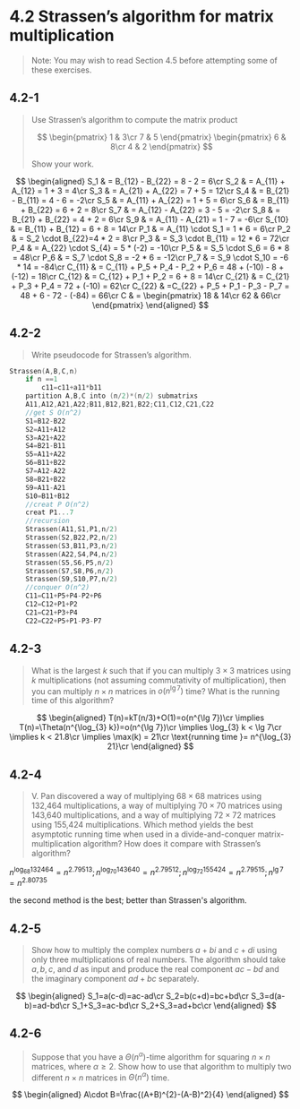 # 4.2 Strassen’s algorithm for matrix multiplication

> Note: You may wish to read Section 4.5 before attempting some of these exercises.

## 4.2-1

> Use Strassen’s algorithm to compute the matrix product
>
> $$
> \begin{pmatrix}
>   1 & 3\cr
>   7 & 5
> \end{pmatrix}
> \begin{pmatrix}
>   6 & 8\cr
>   4 & 2
> \end{pmatrix}
> $$
>
> Show your work.

$$
\begin{aligned}
    S_1 & = B_{12} - B_{22} = 8 - 2 = 6\cr
    S_2 & = A_{11} + A_{12} = 1 + 3 = 4\cr
    S_3 & = A_{21} + A_{22} = 7 + 5 = 12\cr
    S_4 & = B_{21} - B_{11} = 4 - 6 = -2\cr
    S_5 & = A_{11} + A_{22} = 1 + 5 = 6\cr
    S_6 & = B_{11} + B_{22} = 6 + 2 = 8\cr
    S_7 & = A_{12} - A_{22} = 3 - 5 = -2\cr
    S_8 & = B_{21} + B_{22} = 4 + 2 = 6\cr
    S_9 & = A_{11} - A_{21} = 1 - 7 = -6\cr
    S_{10} & = B_{11} + B_{12} = 6 + 8 = 14\cr
    P_1 & = A_{11} \cdot S_1 = 1 * 6 = 6\cr
    P_2 & = S_2 \cdot B_{22}=4 * 2 = 8\cr
    P_3 & = S_3 \cdot B_{11} = 12 * 6 = 72\cr
    P_4 & = A_{22} \cdot S_{4} = 5 * (-2) = -10\cr
    P_5 & = S_5 \cdot S_6 = 6 * 8 = 48\cr
    P_6 & = S_7 \cdot S_8 = -2 * 6 = -12\cr
    P_7 & = S_9 \cdot S_10 = -6 * 14 = -84\cr
    C_{11} & = C_{11} + P_5 + P_4 - P_2 + P_6 = 48 + (-10) - 8 + (-12) = 18\cr
    C_{12} & = C_{12} + P_1 + P_2 = 6 + 8 = 14\cr
    C_{21} & = C_{21} + P_3 + P_4 = 72 + (-10) = 62\cr
    C_{22} &  =C_{22} + P_5 + P_1 - P_3 - P_7 = 48 + 6 - 72 - (-84) = 66\cr
    C & =
    \begin{pmatrix}
    18 & 14\cr
    62 & 66\cr
    \end{pmatrix}
\end{aligned}
$$

## 4.2-2

> Write pseudocode for Strassen’s algorithm.

```cpp
Strassen(A,B,C,n)
    if n ==1
        c11=c11+a11*b11
    partition A,B,C into (n/2)*(n/2) submatrixs
    A11,A12,A21,A22;B11,B12,B21,B22;C11,C12,C21,C22
    //get S O(n^2)
    S1=B12-B22
    S2=A11+A12
    S3=A21+A22
    S4=B21-B11
    S5=A11+A22
    S6=B11+B22
    S7=A12-A22
    S8=B21+B22
    S9=A11-A21
    S10=B11+B12
    //creat P O(n^2)
    creat P1...7
    //recursion
    Strassen(A11,S1,P1,n/2)
    Strassen(S2,B22,P2,n/2)
    Strassen(S3,B11,P3,n/2)
    Strassen(A22,S4,P4,n/2)
    Strassen(S5,S6,P5,n/2)
    Strassen(S7,S8,P6,n/2)
    Strassen(S9,S10,P7,n/2)
    //conquer O(n^2)
    C11=C11+P5+P4-P2+P6
    C12=C12+P1+P2
    C21=C21+P3+P4
    C22=C22+P5+P1-P3-P7
```

## 4.2-3

> What is the largest $k$ such that if you can multiply $3\times 3$ matrices using $k$ multiplications (not assuming commutativity of multiplication), then you can multiply $n\times n$ matrices in $o(n^{\lg 7})$ time? What is the running time of this algorithm?

$$
\begin{aligned}
    T(n)=kT(n/3)+O(1)=o(n^{\lg 7})\cr
    \implies T(n)=\Theta(n^{\log_{3} k})=o(n^{\lg 7})\cr
    \implies \log_{3} k < \lg 7\cr
    \implies k < 21.8\cr
    \implies \max(k) = 21\cr
    \text{running time }= n^{\log_{3} 21}\cr
\end{aligned}
$$

## 4.2-4

> V. Pan discovered a way of multiplying $68\times 68$ matrices using 132,464 multiplications, a way of multiplying $70\times 70$ matrices using 143,640 multiplications, and a way of multiplying $72\times 72$ matrices using 155,424 multiplications. Which method yields the best asymptotic running time when used in a divide-and-conquer matrix-multiplication algorithm? How does it compare with Strassen’s algorithm?

$n^{\log_{68}132464}=n^{2.79513};n^{\log_{70} 143640}=n^{2.79512};n^{\log_{72} 155424}=n^{2.79515};n^{\lg 7}=n^{2.80735}$

the second method is the best; better than Strassen's algorithm.

## 4.2-5

> Show how to multiply the complex numbers $a+bi$ and $c+di$ using only three multiplications of real numbers. The algorithm should take $a,b,c$, and $d$ as input and produce the real component $ac-bd$ and the imaginary component $ad+bc$ separately.

$$
\begin{aligned}
    S_1=a(c-d)=ac-ad\cr
    S_2=b(c+d)=bc+bd\cr
    S_3=d(a-b)=ad-bd\cr
    S_1+S_3=ac-bd\cr
    S_2+S_3=ad+bc\cr
\end{aligned}
$$

## 4.2-6

> Suppose that you have a $\Theta(n^{\alpha})$-time algorithm for squaring $n \times n$ matrices, where $\alpha \geq 2$. Show how to use that algorithm to multiply two different $n \times n$ matrices in $\Theta(n^{\alpha})$ time.

$$
\begin{aligned}
    A\cdot B=\frac{(A+B)^{2}-(A-B)^2}{4}
\end{aligned}
$$
